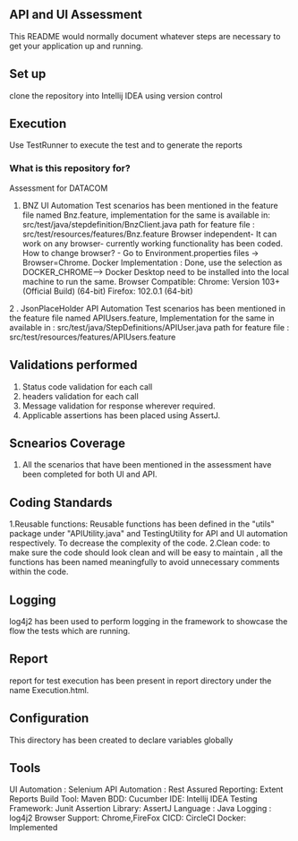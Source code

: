## API and UI Assessment

This README would normally document whatever steps are necessary to get your application up and running.


## Set up

clone the repository into Intellij IDEA using version control

## Execution
Use TestRunner to execute the test and to generate the reports

### What is this repository for? ###
Assessment for DATACOM

1. BNZ UI Automation
   Test scenarios has been mentioned in the feature file named Bnz.feature,
   implementation for the same is available in: src/test/java/stepdefinition/BnzClient.java
   path for feature file : src/test/resources/features/Bnz.feature
   Browser independent- It can work on any browser- currently working functionality has been coded.
   How to change browser? - Go to Environment.properties files -> Browser=Chrome.
   Docker Implementation : Done, use the selection as DOCKER_CHROME--> Docker Desktop need to be installed into the local machine to run the same.
   Browser Compatible:
   Chrome: Version 103+ (Official Build) (64-bit)
   Firefox: 102.0.1 (64-bit)

2 . JsonPlaceHolder API Automation
Test scenarios has been mentioned in the feature file named APIUsers.feature,
Implementation for the same in available in : src/test/java/StepDefinitions/APIUser.java
path for feature file : src/test/resources/features/APIUsers.feature


## Validations performed

1. Status code validation for each call
2. headers validation for each call
3. Message validation for response wherever required.
4. Applicable assertions has been placed using AssertJ.

## Scnearios Coverage
1. All the scenarios that have been mentioned in the assessment have been completed for both UI and API.


## Coding Standards

1.Reusable functions: Reusable functions has been defined in the "utils" package under "APIUtility.java" and TestingUtility for API and UI automation respectively. To decrease the
complexity of the code.
2.Clean code: to make sure the code should look clean and will be easy to maintain , all the functions has been
named meaningfully to avoid unnecessary comments within the code.

## Logging

log4j2 has been used to perform logging in the framework to showcase the flow the tests which are running.

## Report
report for test execution has been present in report directory under the name Execution.html.

## Configuration
This directory has been created to declare variables globally

## Tools
UI Automation : Selenium
API Automation : Rest Assured
Reporting: Extent Reports
Build Tool: Maven
BDD: Cucumber
IDE: Intellij IDEA
Testing Framework: Junit
Assertion Library: AssertJ
Language : Java
Logging  : log4j2
Browser Support: Chrome,FireFox
CICD: CircleCI
Docker: Implemented


